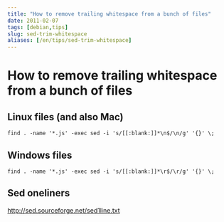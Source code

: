 ```yaml
---
title: "How to remove trailing whitespace from a bunch of files"
date: 2011-02-07
tags: [debian,tips]
slug: sed-trim-whitespace
aliases: [/en/tips/sed-trim-whitespace]
---
```

# How to remove trailing whitespace from a bunch of files

## Linux files (and also Mac)

```
find . -name '*.js' -exec sed -i 's/[[:blank:]]*\n$/\n/g' '{}' \;
```

## Windows files

```
find . -name '*.js' -exec sed -i 's/[[:blank:]]*\r$/\r/g' '{}' \;
```

## Sed oneliners

http://sed.sourceforge.net/sed1line.txt





